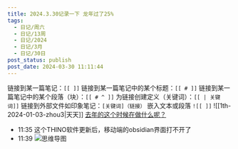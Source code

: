 ```yaml
---
title: 2024.3.30记录一下 龙年过了25%
tags:
  - 日记/周六
  - 日记/13周
  - 日记/2024
  - 日记/3月
  - 日记/30日
post_status: publish
post_date: 2024-03-30 11:11:44
---
```

链接到某一篇笔记：`[[ ]]`
链接到某一篇笔记中的某个标题：`[[ # ]]`
链接到某一篇笔记中的某个段落（块）：`[[ # ^ ]]`
为链接创建定义（关键词）：`[[ | 关键词]]`
链接到外部文件如印象笔记：`[关键词]（链接）`
嵌入文本或段落 `![[ ]]`
![[1th-2024-01-03-zhou3|天天]]
[去年的这个时候在做什么呢？](./1th-2023-01-03-zhou2.md)
- 11:35 这个THINO软件更新后，移动端的obsidian界面打不开了
- 11:39 ![思维导图](https://blogimg.mrhuang.space/img/2022-01-28/20220125094327.png)